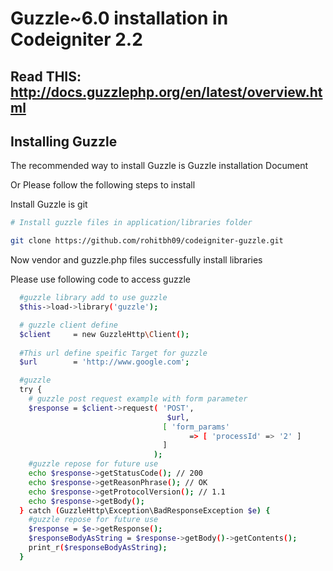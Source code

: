 Guzzle~6.0  installation in Codeigniter 2.2
============================================

## Read THIS: http://docs.guzzlephp.org/en/latest/overview.html

## Installing Guzzle

The recommended way to install Guzzle is Guzzle installation Document


Or Please follow the following steps to install

Install Guzzle is git

```bash
# Install guzzle files in application/libraries folder

git clone https://github.com/rohitbh09/codeigniter-guzzle.git

```
Now vendor and guzzle.php files successfully install libraries


Please use following code to access guzzle 

```bash
  #guzzle library add to use guzzle
  $this->load->library('guzzle');

  # guzzle client define
  $client     = new GuzzleHttp\Client();
  
  #This url define speific Target for guzzle
  $url        = 'http://www.google.com';

  #guzzle
  try {
    # guzzle post request example with form parameter
    $response = $client->request( 'POST', 
                                   $url, 
                                  [ 'form_params' 
                                        => [ 'processId' => '2' ] 
                                  ]
                                );
    #guzzle repose for future use
    echo $response->getStatusCode(); // 200
    echo $response->getReasonPhrase(); // OK
    echo $response->getProtocolVersion(); // 1.1
    echo $response->getBody();
  } catch (GuzzleHttp\Exception\BadResponseException $e) {
    #guzzle repose for future use
    $response = $e->getResponse();
    $responseBodyAsString = $response->getBody()->getContents();
    print_r($responseBodyAsString);
  }


```
